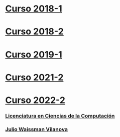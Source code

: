 # [Curso 2018-1](https://topicos-ia-unison.github.io/curso-2018-1/)
# [Curso 2018-2](https://topicos-ia-unison.github.io/curso-2018-2/)
# [Curso 2019-1](https://topicos-ia-unison.github.io/curso-2019-1/)
# [Curso 2021-2](https://topicos-ia-unison.github.io/curso-2021-2/)
# [Curso 2022-2](https://topicos-ia-unison.github.io/curso-2022-2/)

### [Licenciatura en Ciencias de la Computación](http://cc.uson.mx)
### [Julio Waissman Vilanova](http://mat.uson.mx/~juliowaissman/)
